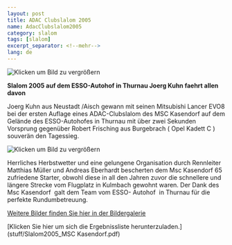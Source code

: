 ```yaml
---
layout: post
title: ADAC Clubslalom 2005
name: AdacClubslalom2005
category: slalom
tags: [slalom]
excerpt_separator: <!--mehr-->
lang: de
---
```


![Klicken um Bild zu vergrößern](https://lh3.googleusercontent.com/8a1CPrLMqDj9EB53wBktiDAeuU8VUtl4rDWKHf2JzSJ_h58Yv1BlbXbyYKVD6mrrezM-moA93XHnWEKkuLp8k2-HZ9OYWehLWWNTyqx_ezV2NS678fy7uV9ovLsRilgibX52ABXZZnFIQSIYEQ1tqx-68LaFxtyADwMtvy5yPXfHUK2fdrlFb_XPdkESx6t_qvlPNWe3LxcyoQGHg9mLOZoPorJpwWWJ8U4K6b-CfzYAL_SiPABl5eP4TRt5YT-aw5qzGmBI4ewsqqQrdPjAZG4tjqBhRFcMjwWzbSu0zcdm3XeEdpvee1QA_K5jsOL8pDndUYjuXoGzFgakOKqsf0WhmhbUHnJji3Rl8uk3OOUm02SA_8L0NuFrKg0hgjvXI7I3Wxd4t9J3GD-dut2re-McAbSNmpqk6NPUqK4EzD7n5TBPU1lTVX4uEU_A8eTIyu1OdXsguGYGT3UxXrEydSuudiAmClquwZjW3TugQp1WOTrctePsOs3THXXoakB5bB0IPAr7NBIh-WUEkntqKmqNLYZt_-UbtVhr_uWGTph2zWMj4bs784hTuL7MuQu0MBVflTLxKqckHfrObWimTQAY3l49PxMSI-21JiwpFIZ_BwoqUlCX=w612-h450-no)

**Slalom 2005 auf dem ESSO-Autohof in Thurnau Joerg Kuhn faehrt allen davon**

<!--mehr-->


Joerg Kuhn aus Neustadt /Aisch gewann mit seinen Mitsubishi Lancer EVO8 bei der ersten Auflage eines ADAC-Clubslalom des MSC Kasendorf auf dem Gelände des ESSO-Autohofes in Thurnau mit über zwei Sekunden Vorsprung gegenüber Robert Frisching aus Burgebrach ( Opel Kadett C ) souverän den Tagessieg.

![Klicken um Bild zu vergrößern](https://lh3.googleusercontent.com/Vn6pzQjHreI3rNFlP95HIXj-INbwm4E8zMgcm-nYBUoCZlQDc8zv5tnOSbAEsgqylfeg2JEIpq0x45mKDiqiCoq7sTKET6q4NQip2B0DXzduRx5C9DKqsEsSkpcsiT1rgkhVRqaW_aeryEFYLZFtohEflXqfbi2p8sVHJAIrsIVKHIzQzKehgQSWp_N5bONW8K36p8rgoXJ-yJfIVT7fRIsKvrYUrEIBxUbSyiwVUe4K4_7UbU5M_5RFga4NpQzMRdLSijGpjeGbFdCGAB0Yni5n-oHAcuY5tmKKn6BoVUjPde9FBbLURWjWK-tDuV0UHuhCOgo7rtboBMrk-6XYdPgrenHoLQ7diHWwZn0jC9ZbbyGozStZBNT-pg7Yx8lR2FQphfxD37xMbz8J1CNjlrKhmHeAeB8pQb4fGyh-jqbMnSUd9mPb40i1LRZddP4rbFAJS7OFxJJ6ucx060Pw7buOx2i_1440ddhsom5M4V44RaXOjhOyf7RA4atKHRwdw_LMaxR1TxDLmvdtJYziyKWVpCEcn-aVeoRrCSOBuz8NEvwx2oml35c7O9QAQmiZmeHlcNUcb1q7lKGpbpNXiLIEQVD90X1BBoA3qLyspbkEGq_WHFE6=w654-h450-no)

Herrliches Herbstwetter und eine gelungene Organisation durch Rennleiter Matthias Müller und Andreas Eberhardt bescherten dem Msc Kasendorf 65 zufriedene Starter, obwohl diese in all den Jahren zuvor die schnellere und längere Strecke vom Flugplatz in Kulmbach gewohnt waren. Der Dank des Msc Kasendorf  galt dem Team vom ESSO- Autohof  in Thurnau für die perfekte Rundumbetreuung. 

[Weitere Bilder finden Sie hier in der Bildergalerie](/)

[Klicken Sie hier um sich die Ergebnissliste herunterzuladen.](stuff/Slalom2005_MSC Kasendorf.pdf)
